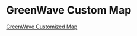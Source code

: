 # GreenWave Custom Map


<a href="https://jada-johnson.github.io/gis-portfolio/BTHmap](https://github.com/dbissonn/Bissonnette-Portfolio/blob/bb1441b0325a89c570d419d3400a21faeefe71b0/greenwavemap.json">GreenWave Customized Map</a>
